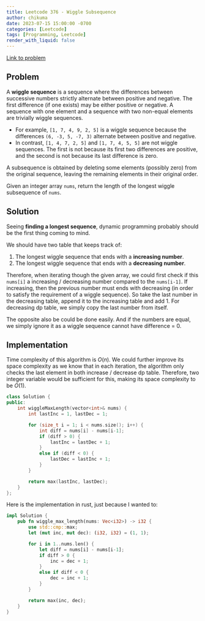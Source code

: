 ```yaml
---
title: Leetcode 376 - Wiggle Subsequence
author: chikuma
date: 2023-07-15 15:00:00 -0700
categories: [Leetcode]
tags: [Programming, Leetcode]
render_with_liquid: false
---
```


[Link to problem](https://leetcode.com/problems/wiggle-subsequence/)

## Problem

A **wiggle sequence** is a sequence where the differences between successive
numbers strictly alternate between positive and negative. The first difference
(if one exists) may be either positive or negative. A sequence with one element
and a sequence with two non-equal elements are trivially wiggle sequences.

* For example, `[1, 7, 4, 9, 2, 5]` is a wiggle sequence because the differences
`(6, -3, 5, -7, 3)` alternate between positive and negative.
* In contrast, `[1, 4, 7, 2, 5]` and `[1, 7, 4, 5, 5]` are not wiggle sequences.
The first is not because its first two differences are positive, and the second
is not because its last difference is zero.

A subsequence is obtained by deleting some elements (possibly zero) from the
original sequence, leaving the remaining elements in their original order.

Given an integer array `nums`, return the length of the longest wiggle
subsequence of `nums`.

## Solution

Seeing **finding a longest sequence**, dynamic programming probably should be
the first thing coming to mind.

We should have two table that keeps track of:
1. The longest wiggle sequence that ends with a **increasing number**.
2. The longest wiggle sequence that ends with a **decreasing number**.

Therefore, when iterating though the given array, we could first check if this
`nums[i]` a increasing / decreasing number compared to the `nums[i-1]`. If
increasing, then the previous number must ends with decreasing (in order to
satisfy the requirement of a wiggle sequence). So take the last number in the
decreasing table, append it to the increasing table and add 1. For decreasing dp
table, we simply copy the last number from itself.

The opposite also be could be done easily.
And if the numbers are equal, we simply ignore it as a wiggle sequence cannot
have difference = 0.

## Implementation

Time complexity of this algorithm is $O(n)$.
We could further improve its space complexity as we know that in each iteration,
the algorithm only checks the last element in both increase / decrease dp table.
Therefore, two integer variable would be sufficient for this, making its space
complexity to be $O(1)$.

```cpp
class Solution {
public:
    int wiggleMaxLength(vector<int>& nums) {
        int lastInc = 1, lastDec = 1;

        for (size_t i = 1; i < nums.size(); i++) {
            int diff = nums[i] - nums[i-1];
            if (diff > 0) {
                lastInc = lastDec + 1;
            }
            else if (diff < 0) {
                lastDec = lastInc + 1;
            }
        }

        return max(lastInc, lastDec);
    }
};
```

Here is the implementation in rust, just because I wanted to:

```rs
impl Solution {
    pub fn wiggle_max_length(nums: Vec<i32>) -> i32 {
        use std::cmp::max;
        let (mut inc, mut dec): (i32, i32) = (1, 1);

        for i in 1..nums.len() {
            let diff = nums[i] - nums[i-1];
            if diff > 0 {
                inc = dec + 1;
            }
            else if diff < 0 {
                dec = inc + 1;
            }
        }

        return max(inc, dec);
    }
}
```